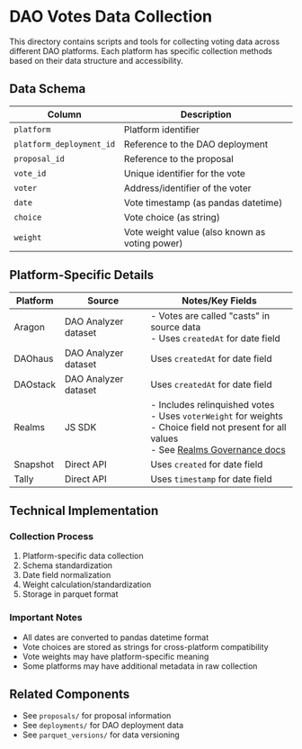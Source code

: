 # DAO Votes Data Collection

This directory contains scripts and tools for collecting voting data across
different DAO platforms. Each platform has specific collection methods based
on their data structure and accessibility.

## Data Schema

| Column | Description |
|--------|-------------|
| `platform` | Platform identifier |
| `platform_deployment_id` | Reference to the DAO deployment |
| `proposal_id` | Reference to the proposal |
| `vote_id` | Unique identifier for the vote |
| `voter` | Address/identifier of the voter |
| `date` | Vote timestamp (as pandas datetime) |
| `choice` | Vote choice (as string) |
| `weight` | Vote weight value (also known as voting power) |

## Platform-Specific Details

| Platform  | Source | Notes/Key Fields |
|-----------|---------|----------------|
| Aragon    | DAO Analyzer dataset | - Votes are called "casts" in source data<br>- Uses `createdAt` for date field |
| DAOhaus   | DAO Analyzer dataset | Uses `createdAt` for date field |
| DAOstack  | DAO Analyzer dataset | Uses `createdAt` for date field |
| Realms    | JS SDK | - Includes relinquished votes<br>- Uses `voterWeight` for weights<br>- Choice field not present for all values<br>- See [Realms Governance docs](https://github.com/solana-labs/solana-program-library/blob/master/governance/README.md) |
| Snapshot  | Direct API | Uses `created` for date field |
| Tally     | Direct API | Uses `timestamp` for date field |

## Technical Implementation

### Collection Process
1. Platform-specific data collection
2. Schema standardization
3. Date field normalization
4. Weight calculation/standardization
5. Storage in parquet format

### Important Notes
- All dates are converted to pandas datetime format
- Vote choices are stored as strings for cross-platform compatibility
- Vote weights may have platform-specific meaning
- Some platforms may have additional metadata in raw collection

## Related Components
- See `proposals/` for proposal information
- See `deployments/` for DAO deployment data
- See `parquet_versions/` for data versioning